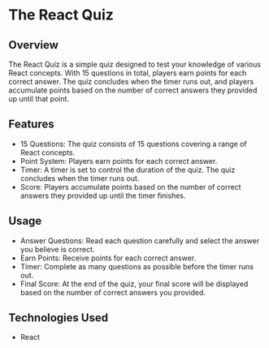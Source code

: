 # The React Quiz

## Overview
The React Quiz is a simple quiz designed to test your knowledge of various React concepts. With 15 questions in total, players earn points for each correct answer. The quiz concludes when the timer runs out, and players accumulate points based on the number of correct answers they provided up until that point.

## Features
* 15 Questions: The quiz consists of 15 questions covering a range of React concepts.
* Point System: Players earn points for each correct answer.
* Timer: A timer is set to control the duration of the quiz. The quiz concludes when the timer runs out.
* Score: Players accumulate points based on the number of correct answers they provided up until the timer finishes.

## Usage
* Answer Questions: Read each question carefully and select the answer you believe is correct.
* Earn Points: Receive points for each correct answer.
* Timer: Complete as many questions as possible before the timer runs out.
* Final Score: At the end of the quiz, your final score will be displayed based on the number of correct answers you provided.

## Technologies Used
* React
